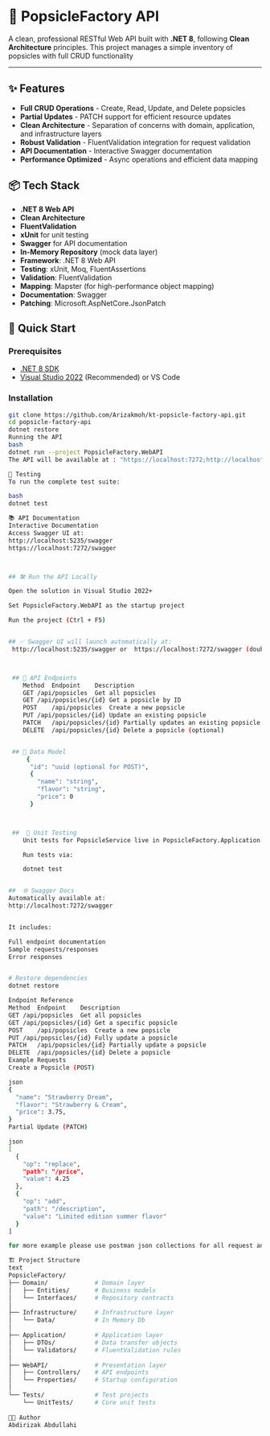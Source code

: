 ﻿# 🧊 PopsicleFactory API

A clean, professional RESTful Web API built with **.NET 8**, following **Clean Architecture** principles. This project manages a simple inventory of popsicles with full CRUD functionality

---

## ✨ Features

- **Full CRUD Operations** - Create, Read, Update, and Delete popsicles
- **Partial Updates** - PATCH support for efficient resource updates
- **Clean Architecture** - Separation of concerns with domain, application, and infrastructure layers
- **Robust Validation** - FluentValidation integration for request validation
- **API Documentation** - Interactive Swagger documentation
- **Performance Optimized** - Async operations and efficient data mapping

## 📦 Tech Stack

- **.NET 8 Web API**
- **Clean Architecture**
- **FluentValidation**
- **xUnit** for unit testing
- **Swagger** for API documentation
- **In-Memory Repository** (mock data layer)
- **Framework**: .NET 8 Web API
- **Testing**: xUnit, Moq, FluentAssertions
- **Validation**: FluentValidation
- **Mapping**: Mapster (for high-performance object mapping)
- **Documentation**: Swagger
- **Patching**: Microsoft.AspNetCore.JsonPatch


## 🚀 Quick Start

### Prerequisites
- [.NET 8 SDK](https://dotnet.microsoft.com/download/dotnet/8.0)
- [Visual Studio 2022](https://visualstudio.microsoft.com/) (Recommended) or VS Code

### Installation
```bash
git clone https://github.com/Arizakmoh/kt-popsicle-factory-api.git
cd popsicle-factory-api
dotnet restore
Running the API
bash
dotnet run --project PopsicleFactory.WebAPI
The API will be available at : "https://localhost:7272;http://localhost:5235", (or your configured port)

🧪 Testing
To run the complete test suite:

bash
dotnet test

📚 API Documentation
Interactive Documentation
Access Swagger UI at:
http://localhost:5235/swagger
https://localhost:7272/swagger



## 🛠️ Run the API Locally

Open the solution in Visual Studio 2022+

Set PopsicleFactory.WebAPI as the startup project

Run the project (Ctrl + F5)


## ✅ Swagger UI will launch automatically at:
 http://localhost:5235/swagger or  https://localhost:7272/swagger (double check the port please)



 ## 🔌 API Endpoints
	Method	Endpoint	Description
	GET	/api/popsicles	Get all popsicles
	GET	/api/popsicles/{id}	Get a popsicle by ID
	POST	/api/popsicles	Create a new popsicle
	PUT	/api/popsicles/{id}	Update an existing popsicle
 	PATCH	/api/popsicles/{id}	Partially updates an existing popsicle.
	DELETE	/api/popsicles/{id}	Delete a popsicle (optional)


 ## 📄 Data Model
 	 {
	  "id": "uuid (optional for POST)",
	  {
		"name": "string",
		"flavor": "string",
		"price": 0
	  }



 ##  🧪 Unit Testing
	Unit tests for PopsicleService live in PopsicleFactory.Application.Tests

	Run tests via:

	dotnet test


##  🌐 Swagger Docs
Automatically available at:
http://localhost:7272/swagger


It includes:

Full endpoint documentation
Sample requests/responses
Error responses


# Restore dependencies
dotnet restore

Endpoint Reference
Method	Endpoint	Description
GET	/api/popsicles	Get all popsicles
GET	/api/popsicles/{id}	Get a specific popsicle
POST	/api/popsicles	Create a new popsicle
PUT	/api/popsicles/{id}	Fully update a popsicle
PATCH	/api/popsicles/{id}	Partially update a popsicle
DELETE	/api/popsicles/{id}	Delete a popsicle
Example Requests
Create a Popsicle (POST)

json
{
  "name": "Strawberry Dream",
  "flavor": "Strawberry & Cream",
  "price": 3.75,
}
Partial Update (PATCH)

json
[
  {
    "op": "replace",
    "path": "/price",
    "value": 4.25
  },
  {
    "op": "add",
    "path": "/description",
    "value": "Limited edition summer flavor"
  }
]

for more example please use postman json collections for all request and response 

🏗️ Project Structure
text
PopsicleFactory/
├── Domain/             # Domain layer
│   ├── Entities/       # Business models
│   └── Interfaces/     # Repository contracts
│
├── Infrastructure/     # Infrastructure layer
│   └── Data/           # In Memory Db
│
├── Application/        # Application layer
│   ├── DTOs/           # Data transfer objects
│   └── Validators/     # FluentValidation rules
│
├── WebAPI/             # Presentation layer
│   ├── Controllers/    # API endpoints
│   └── Properties/     # Startup configuration
│
└── Tests/              # Test projects
    └── UnitTests/      # Core unit tests
 
👨‍💻 Author
Abdirizak Abdullahi
